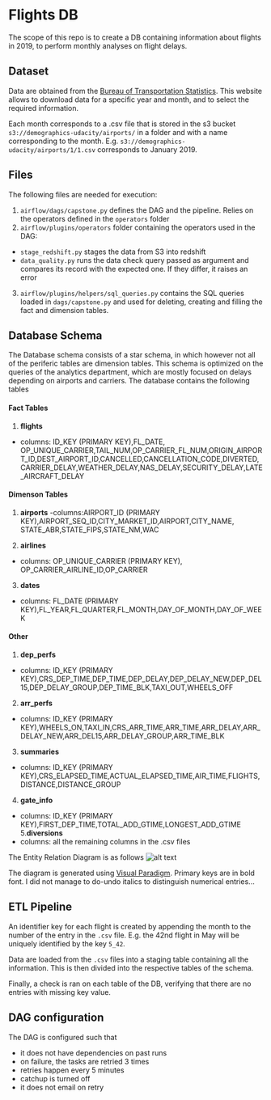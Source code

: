 # Flights DB

The scope of this repo is to create a DB containing information about flights in 2019, to perform monthly analyses on flight delays.

## Dataset
Data are obtained from the [Bureau of Transportation Statistics](https://www.transtats.bts.gov/DL_SelectFields.asp?Table_ID=236&DB_Short_Name=On-Time). This website allows to download data for a specific year and month, and to select the required information. 

Each month corresponds to a .csv file that is stored in the s3 bucket ```s3://demographics-udacity/airports/``` in a folder and with a name corresponding to the month. E.g. ```s3://demographics-udacity/airports/1/1.csv``` corresponds to January 2019.

## Files 
The following files are needed for execution:
1. ```airflow/dags/capstone.py``` defines the DAG and the pipeline. Relies on the operators defined in the ```operators``` folder
2. ```airflow/plugins/operators``` folder containing the operators used in the DAG:
-  ```stage_redshift.py``` stages the data from S3  into redshift
- ```data_quality.py``` runs the data check query passed as argument and compares its record with the expected one. If they differ, it raises an error
3. ```airflow/plugins/helpers/sql_queries.py``` contains the SQL queries loaded in ```dags/capstone.py``` and used for deleting, creating and filling the fact and dimension tables.


## Database Schema
The Database schema consists of a star schema, in which however not all of the periferic tables are dimension tables. This schema is optimized on the queries of the analytics department, which are mostly focused on delays depending on airports and carriers. The database contains the following tables
#### Fact Tables 
1. **flights** 
- columns:     ID_KEY (PRIMARY KEY),FL_DATE, OP_UNIQUE_CARRIER,TAIL_NUM,OP_CARRIER_FL_NUM,ORIGIN_AIRPORT_ID,DEST_AIRPORT_ID,CANCELLED,CANCELLATION_CODE,DIVERTED,CARRIER_DELAY,WEATHER_DELAY,NAS_DELAY,SECURITY_DELAY,LATE_AIRCRAFT_DELAY


#### Dimenson Tables
1. **airports** 
 -columns:AIRPORT_ID (PRIMARY KEY),AIRPORT_SEQ_ID,CITY_MARKET_ID,AIRPORT,CITY_NAME, STATE_ABR,STATE_FIPS,STATE_NM,WAC

2. **airlines** 
- columns: OP_UNIQUE_CARRIER (PRIMARY KEY), OP_CARRIER_AIRLINE_ID,OP_CARRIER               
3. **dates**
- columns: FL_DATE (PRIMARY KEY),FL_YEAR,FL_QUARTER,FL_MONTH,DAY_OF_MONTH,DAY_OF_WEEK

#### Other 
1. **dep_perfs**
- columns: ID_KEY (PRIMARY KEY),CRS_DEP_TIME,DEP_TIME,DEP_DELAY,DEP_DELAY_NEW,DEP_DEL15,DEP_DELAY_GROUP,DEP_TIME_BLK,TAXI_OUT,WHEELS_OFF
2. **arr_perfs**
- columns: ID_KEY (PRIMARY KEY),WHEELS_ON,TAXI_IN,CRS_ARR_TIME,ARR_TIME,ARR_DELAY,ARR_DELAY_NEW,ARR_DEL15,ARR_DELAY_GROUP,ARR_TIME_BLK   
3. **summaries**
- columns: ID_KEY (PRIMARY KEY),CRS_ELAPSED_TIME,ACTUAL_ELAPSED_TIME,AIR_TIME,FLIGHTS,DISTANCE,DISTANCE_GROUP
4. **gate_info**
- columns: ID_KEY (PRIMARY KEY),FIRST_DEP_TIME,TOTAL_ADD_GTIME,LONGEST_ADD_GTIME
5.**diversions**
- columns: all the remaining columns in the .csv files

The Entity Relation Diagram is as follows
![alt text](./star_schema.png)

The diagram is generated using [Visual Paradigm](https://online.visual-paradigm.com/diagrams/features/erd-tool/). Primary keys are in bold font. I did not manage to do-undo italics to distinguish numerical entries...


## ETL Pipeline

An identifier key for each flight is created by appending the month to the number of the entry in the ```.csv``` file. E.g. the 42nd flight in May will be uniquely identified by the key ```5_42```. 

Data are loaded from the ```.csv``` files into a staging table containing all the information. This is then divided into the respective tables of the schema.

Finally, a check is ran on each table of the DB, verifying that there are no entries with missing key value.

## DAG configuration
The DAG is configured such that
- it does not have dependencies on past runs
- on failure, the tasks are retried 3 times
- retries happen every 5 minutes
- catchup is turned off
- it does not email on retry

